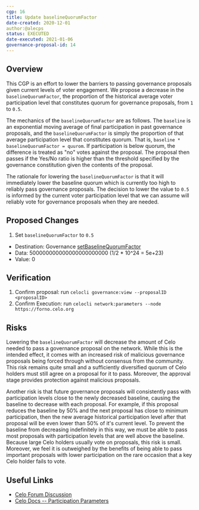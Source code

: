 ```yaml
---
cgp: 16
title: Update baselineQuorumFactor
date-created: 2020-12-01
author:@alecps
status: EXECUTED
date-executed: 2021-01-06
governance-proposal-id: 14
---
```


## Overview

This CGP is an effort to lower the barriers to passing governance proposals given current levels of voter engagement. We propose a decrease in the `baselineQuorumFactor`, the proportion of the historical average voter participation level that constitutes quorum for governance proposals, from `1` to `0.5`.

The mechanics of the `baselineQuorumFactor` are as follows. The `baseline` is an exponential moving average of final participation in past governance proposals, and the `baselineQuorumFactor` is simply the proportion of that average participation level that constitutes quorum. That is, `baseline * baselineQuorumFactor = quurom`. If participation is below quorum, the difference is treated as "no" votes against the proposal. The proposal then passes if the Yes/No ratio is higher than the threshold specified by the governance constitution given the contents of the proposal.

The rationale for lowering the `baselineQuorumFactor` is that it will immediately lower the baseline quorum which is currently too high to reliably pass governance proposals. The decision to lower the value to `0.5` is informed by the current voter participation level that we can assume will reliably vote for governance proposals when they are needed.

## Proposed Changes

1. Set `baselineQuorumFactor` to `0.5`

- Destination: Governance [setBaselineQuorumFactor](https://github.com/celo-org/celo-monorepo/blob/master/packages/protocol/contracts/governance/Governance.sol#L395)
- Data: 500000000000000000000000 (1/2 \* 10^24 = 5e+23)
- Value: 0

## Verification

1. Confirm proposal: run `celocli governance:view --proposalID <proposalID>`
2. Confirm Execution: run `celocli network:parameters --node https://forno.celo.org`

## Risks

Lowering the `baselineQuorumFactor` will decrease the amount of Celo needed to pass a governance proposal on the network. While this is the intended effect, it comes with an increased risk of malicious governance proposals being forced through without consensus from the community. This risk remains quite small and a sufficiently diversified quorum of Celo holders must still agree on a proposal for it to pass. Moreover, the approval stage provides protection against malicious proposals.

Another risk is that future governance proposals will consistently pass with participation levels close to the newly decreased baseline, causing the baseline to decrease with each proposal. For example, if this proposal reduces the baseline by 50% and the next proposal has close to minimum participation, then the new average historical participation level after that proposal will be even lower than 50% of it's current level. To prevent the baseline from decreasing indefinitely in this way, we must be able to pass most proposals with participation levels that are well above the baseline. Because large Celo holders usually vote on proposals, this risk is small. Moreover, we feel it is outweighed by the benefits of being able to pass important proposals with lower participation on the rare occasion that a key Celo holder fails to vote.

## Useful Links

- [Celo Forum Discussion](https://forum.celo.org/t/discussion-around-updating-governance-parameters/683)
- [Celo Docs -- Participation Parameters](https://docs.celo.org/developer-guide/summary/interfaces/_wrappers_governance_.participationparameters)
